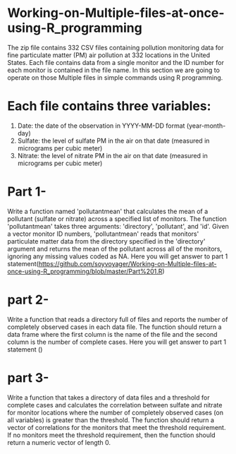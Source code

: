 # Working-on-Multiple-files-at-once-using-R_programming
The zip file contains 332 CSV files containing pollution monitoring data for fine particulate matter (PM) air pollution at 332 locations in the United States. Each file contains data from a single monitor and the ID number for each monitor is contained in the file name. In this section we are going to operate on those Multiple files in simple commands using R programming.
# Each file contains three variables:
1) Date: the date of the observation in YYYY-MM-DD format (year-month-day)
2) Sulfate: the level of sulfate PM in the air on that date (measured in micrograms per cubic meter)
3) Nitrate: the level of nitrate PM in the air on that date (measured in micrograms per cubic meter)

# Part 1-
Write a function named 'pollutantmean' that calculates the mean of a pollutant (sulfate or nitrate) across a specified list of monitors. The function 'pollutantmean' takes three arguments: 'directory', 'pollutant', and 'id'. Given a vector monitor ID numbers, 'pollutantmean' reads that monitors' particulate matter data from the directory specified in the 'directory' argument and returns the mean of the pollutant across all of the monitors, ignoring any missing values coded as NA.
Here you will get answer to part 1 statement(https://github.com/soyvoyager/Working-on-Multiple-files-at-once-using-R_programming/blob/master/Part%201.R)


# part 2-
Write a function that reads a directory full of files and reports the number of completely observed cases in each data file. The function should return a data frame where the first column is the name of the file and the second column is the number of complete cases.
Here you will get answer to part 1 statement ()


# part 3-
Write a function that takes a directory of data files and a threshold for complete cases and calculates the correlation between sulfate and nitrate for monitor locations where the number of completely observed cases (on all variables) is greater than the threshold. The function should return a vector of correlations for the monitors that meet the threshold requirement. If no monitors meet the threshold requirement, then the function should return a numeric vector of length 0.
